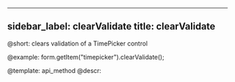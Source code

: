 
---
sidebar_label: clearValidate
title: clearValidate
---          

@short: clears validation of a TimePicker control





@example:
form.getItem("timepicker").clearValidate();


@template: api_method
@descr:


